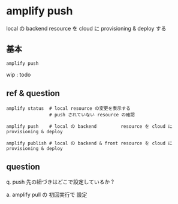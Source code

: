
# amplify push


local の backend resource を cloud に provisioning & deploy する


## 基本

```
amplify push
```

wip : todo



## ref & question

```
amplify status  # local resource の変更を表示する
                # push されていない resource の確認

amplify push    # local の backend         resource を cloud に provisioning & deploy

amplify publish # local の backend & front resource を cloud に provisioning & deploy
```



## question

q. push 先の紐づきはどこで設定しているか ?

a. amplify pull の 初回実行で 設定




